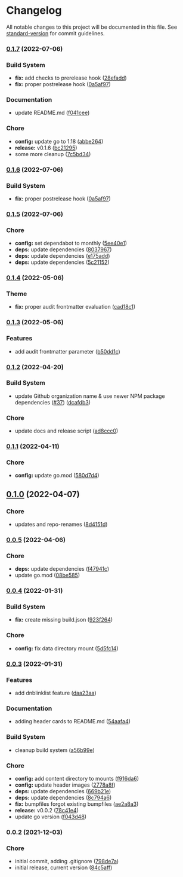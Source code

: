# Changelog

All notable changes to this project will be documented in this file. See [standard-version](https://github.com/conventional-changelog/standard-version) for commit guidelines.

### [0.1.7](https://github.com/davidsneighbour/hugo-sitemap/compare/v0.1.5...v0.1.7) (2022-07-06)


### Build System

* **fix:** add checks to prerelease hook ([28efadd](https://github.com/davidsneighbour/hugo-sitemap/commit/28efadd0efcf67784b483db25e0e55294402038f))
* **fix:** proper postrelease hook ([0a5af97](https://github.com/davidsneighbour/hugo-sitemap/commit/0a5af972f04ebca216e1c42038c6d8b1e36f3383))


### Documentation

* update README.md ([f041cee](https://github.com/davidsneighbour/hugo-sitemap/commit/f041cee0849a731004e1d5f5e728b0ec152d7999))


### Chore

* **config:** update go to 1.18 ([abbe264](https://github.com/davidsneighbour/hugo-sitemap/commit/abbe264090b9392d1f3579e38a647a0fd30db894))
* **release:** v0.1.6 ([bc21295](https://github.com/davidsneighbour/hugo-sitemap/commit/bc212953e88b10b5e8c7bb6ea584d8895b1f2c6b))
* some more cleanup ([7c5bd34](https://github.com/davidsneighbour/hugo-sitemap/commit/7c5bd345257a6ac41929ef89e4687eaaa6590b20))

### [0.1.6](https://github.com/davidsneighbour/hugo-sitemap/compare/v0.1.5...v0.1.6) (2022-07-06)


### Build System

* **fix:** proper postrelease hook ([0a5af97](https://github.com/davidsneighbour/hugo-sitemap/commit/0a5af972f04ebca216e1c42038c6d8b1e36f3383))

### [0.1.5](https://github.com/davidsneighbour/hugo-sitemap/compare/v0.1.4...v0.1.5) (2022-07-06)


### Chore

* **config:** set dependabot to monthly ([5ee40e1](https://github.com/davidsneighbour/hugo-sitemap/commit/5ee40e1390f1413329a48db77d6139c7c428f996))
* **deps:** update dependencies ([8037967](https://github.com/davidsneighbour/hugo-sitemap/commit/8037967ab421bfd59be116fb0c79b96f6d6991cc))
* **deps:** update dependencies ([e175add](https://github.com/davidsneighbour/hugo-sitemap/commit/e175addd8b8734a587e271a9b7cda94be289d8d5))
* **deps:** update dependencies ([5c21152](https://github.com/davidsneighbour/hugo-sitemap/commit/5c2115266dd0601b9e27dac01f3679082c23ad6d))

### [0.1.4](https://github.com/davidsneighbour/hugo-sitemap/compare/v0.1.3...v0.1.4) (2022-05-06)


### Theme

* **fix:** proper audit frontmatter evaluation ([cad18c1](https://github.com/davidsneighbour/hugo-sitemap/commit/cad18c168f6422adfbedfebf63aa2f45bb494fc7))

### [0.1.3](https://github.com/davidsneighbour/hugo-sitemap/compare/v0.1.2...v0.1.3) (2022-05-06)


### Features

* add audit frontmatter parameter ([b50dd1c](https://github.com/davidsneighbour/hugo-sitemap/commit/b50dd1cfc249f39806a0d029525bb983ea7e5933))

### [0.1.2](https://github.com/davidsneighbour/hugo-sitemap/compare/v0.1.1...v0.1.2) (2022-04-20)


### Build System

* update Github organization name & use newer NPM package dependencies ([#37](https://github.com/davidsneighbour/hugo-sitemap/issues/37)) ([dcafdb3](https://github.com/davidsneighbour/hugo-sitemap/commit/dcafdb363cccabc6f4b8e57ac4bd694a8912e788))


### Chore

* update docs and release script ([ad8ccc0](https://github.com/davidsneighbour/hugo-sitemap/commit/ad8ccc045eb52791ed0a693cc74fa360004bed93))

### [0.1.1](https://github.com/davidsneighbour/hugo-auditor/compare/v0.1.0...v0.1.1) (2022-04-11)


### Chore

* **config:** update go.mod ([580d7d4](https://github.com/davidsneighbour/hugo-auditor/commit/580d7d44b13230cad9637a02a7c97ca2e4b31270))

## [0.1.0](https://github.com/davidsneighbour/hugo-auditor/compare/v0.0.5...v0.1.0) (2022-04-07)


### Chore

* updates and repo-renames ([8d4151d](https://github.com/davidsneighbour/hugo-auditor/commit/8d4151d7414687c9ccc9bee32898371570b720e7))

### [0.0.5](https://github.com/davidsneighbour/hugo-auditor/compare/v0.0.4...v0.0.5) (2022-04-06)


### Chore

* **deps:** update dependencies ([f47941c](https://github.com/davidsneighbour/hugo-auditor/commit/f47941c5625b5b0f3778437303ff6e966a150f82))
* update go.mod ([08be585](https://github.com/davidsneighbour/hugo-auditor/commit/08be585091d7dfa7efb59e06a053b373d83a57ef))

### [0.0.4](https://github.com/davidsneighbour/hugo-auditor/compare/v0.0.3...v0.0.4) (2022-01-31)


### Build System

* **fix:** create missing build.json ([923f264](https://github.com/davidsneighbour/hugo-auditor/commit/923f264eb3c80def8ab1bb097545cbdf1b2a944e))


### Chore

* **config:** fix data directory mount ([5d5fc14](https://github.com/davidsneighbour/hugo-auditor/commit/5d5fc14eba62ff53ef7502e3115bf7450cf76f1e))

### [0.0.3](https://github.com/davidsneighbour/hugo-auditor/compare/v0.0.2...v0.0.3) (2022-01-31)


### Features

* add dnblinklist feature ([daa23aa](https://github.com/davidsneighbour/hugo-auditor/commit/daa23aa808ac495154845e68395c581a47c13308))


### Documentation

* adding header cards to README.md ([54aafa4](https://github.com/davidsneighbour/hugo-auditor/commit/54aafa46a378dca016296c166746ce315cb5223b))


### Build System

* cleanup build system ([a56b99e](https://github.com/davidsneighbour/hugo-auditor/commit/a56b99e628b17ae6b953cab623dde7f08895b689))


### Chore

* **config:** add content directory to mounts ([f916da6](https://github.com/davidsneighbour/hugo-auditor/commit/f916da64c348636754a4e2480575cfb0336e8f6a))
* **config:** update header images ([2778a8f](https://github.com/davidsneighbour/hugo-auditor/commit/2778a8ffdcddc5d811f27ec13394baec49249f35))
* **deps:** update dependencies ([669b21e](https://github.com/davidsneighbour/hugo-auditor/commit/669b21e746654b333efd62e4a2e5d1cba4b15461))
* **deps:** update dependencies ([8c794a6](https://github.com/davidsneighbour/hugo-auditor/commit/8c794a62f28a16f7cc3f707e12504ca2680129d2))
* **fix:** bumpfiles forgot existing bumpfiles ([ae2a8a3](https://github.com/davidsneighbour/hugo-auditor/commit/ae2a8a3e47609b09aedda2ec033d2ac47b5d6df0))
* **release:** v0.0.2 ([78c41e4](https://github.com/davidsneighbour/hugo-auditor/commit/78c41e40b2cbe095a9662152e4b2f2d489c0cb83))
* update go version ([f043d48](https://github.com/davidsneighbour/hugo-auditor/commit/f043d48ec4db64041b3118318fe89a46f1171e93))

### 0.0.2 (2021-12-03)


### Chore

* initial commit, adding .gitignore ([798de7a](https://github.com/davidsneighbour/hugo-auditor/commit/798de7a61847bcf1a5d0a882a8d6c519b7984e85))
* initial release, current version ([84c5aff](https://github.com/davidsneighbour/hugo-auditor/commit/84c5aff5a580cd2410117babef85721f703c1a9d))
